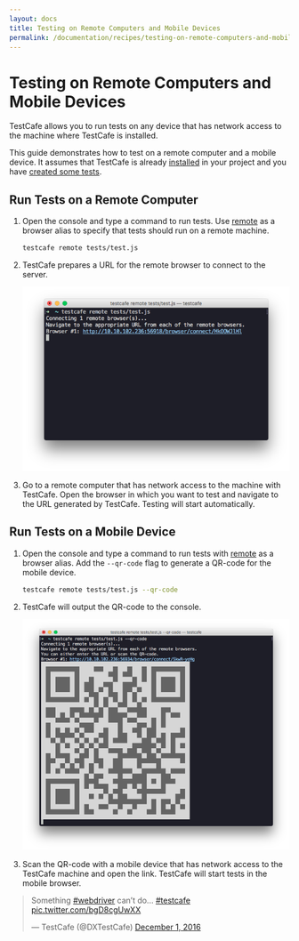 ```yaml
---
layout: docs
title: Testing on Remote Computers and Mobile Devices
permalink: /documentation/recipes/testing-on-remote-computers-and-mobile-devices.html
---
```

# Testing on Remote Computers and Mobile Devices

TestCafe allows you to run tests on any device that has network access to the machine where TestCafe is installed.

This guide demonstrates how to test on a remote computer and a mobile device.
It assumes that TestCafe is already [installed](../using-testcafe/installing-testcafe.md)
in your project and you have [created some tests](../getting-started/README.md#creating-a-test).

## Run Tests on a Remote Computer

1. Open the console and type a command to run tests.
  Use [remote](../using-testcafe/command-line-interface.md#remote-browsers) as a browser alias
  to specify that tests should run on a remote machine.

    ```sh
    testcafe remote tests/test.js
    ```

2. TestCafe prepares a URL for the remote browser to connect to the server.

    ![URL for a remote device](../../images/recipe-remote-computer.png)

3. Go to a remote computer that has network access to the machine with TestCafe.
  Open the browser in which you want to test and navigate to the URL generated by TestCafe.
  Testing will start automatically.

## Run Tests on a Mobile Device

1. Open the console and type a command to run tests with [remote](../using-testcafe/command-line-interface.md#remote-browsers) as a browser alias.
  Add the `--qr-code` flag to generate a QR-code for the mobile device.

    ```sh
    testcafe remote tests/test.js --qr-code
    ```

2. TestCafe will output the QR-code to the console.

    ![QR-code for a mobile device](../../images/recipe-remote-mobile.png)

3. Scan the QR-code with a mobile device that has network access to the TestCafe machine and open the link.
  TestCafe will start tests in the mobile browser.

<blockquote class="twitter-video" data-lang="en"><p lang="en" dir="ltr">Something <a href="https://twitter.com/hashtag/webdriver?src=hash">#webdriver</a> can’t do...  <a href="https://twitter.com/hashtag/testcafe?src=hash">#testcafe</a> <a href="https://t.co/bgD8cgUwXX">pic.twitter.com/bgD8cgUwXX</a></p>&mdash; TestCafe (@DXTestCafe) <a href="https://twitter.com/DXTestCafe/status/804368394569052160">December 1, 2016</a></blockquote>
<script async src="//platform.twitter.com/widgets.js" charset="utf-8"></script>
